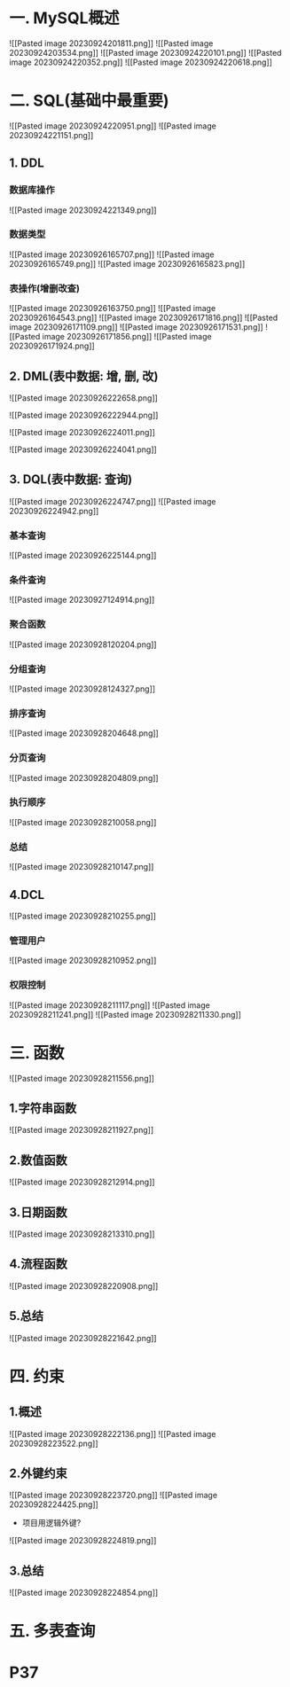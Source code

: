 # 一. MySQL概述
![[Pasted image 20230924201811.png]]
![[Pasted image 20230924203534.png]]
![[Pasted image 20230924220101.png]]
![[Pasted image 20230924220352.png]]
![[Pasted image 20230924220618.png]]

# 二. SQL(基础中最重要)

![[Pasted image 20230924220951.png]]
![[Pasted image 20230924221151.png]]
## 1. DDL
### 数据库操作
![[Pasted image 20230924221349.png]]

### 数据类型
![[Pasted image 20230926165707.png]]
![[Pasted image 20230926165749.png]]
![[Pasted image 20230926165823.png]]
### 表操作(增删改查)
![[Pasted image 20230926163750.png]]
![[Pasted image 20230926164543.png]]
![[Pasted image 20230926171816.png]]
![[Pasted image 20230926171109.png]]
![[Pasted image 20230926171531.png]]
![[Pasted image 20230926171856.png]]
![[Pasted image 20230926171924.png]]
## 2. DML(表中数据: 增, 删, 改)
![[Pasted image 20230926222658.png]]

![[Pasted image 20230926222944.png]]

![[Pasted image 20230926224011.png]]

![[Pasted image 20230926224041.png]]

## 3. DQL(表中数据: 查询)
![[Pasted image 20230926224747.png]]
![[Pasted image 20230926224942.png]]
### 基本查询
![[Pasted image 20230926225144.png]]
### 条件查询
![[Pasted image 20230927124914.png]]
### 聚合函数
 ![[Pasted image 20230928120204.png]]
### 分组查询
![[Pasted image 20230928124327.png]]
### 排序查询
![[Pasted image 20230928204648.png]]
### 分页查询
![[Pasted image 20230928204809.png]]
### 执行顺序
![[Pasted image 20230928210058.png]]
### 总结
![[Pasted image 20230928210147.png]]

## 4.DCL
![[Pasted image 20230928210255.png]]
### 管理用户
![[Pasted image 20230928210952.png]]
### 权限控制
![[Pasted image 20230928211117.png]]
![[Pasted image 20230928211241.png]]
![[Pasted image 20230928211330.png]]

# 三. 函数
![[Pasted image 20230928211556.png]]

## 1.字符串函数
![[Pasted image 20230928211927.png]] 
## 2.数值函数
![[Pasted image 20230928212914.png]]
## 3.日期函数
![[Pasted image 20230928213310.png]]
## 4.流程函数
![[Pasted image 20230928220908.png]]

## 5.总结
![[Pasted image 20230928221642.png]]

# 四. 约束
## 1.概述
![[Pasted image 20230928222136.png]] 
![[Pasted image 20230928223522.png]]
## 2.外键约束
![[Pasted image 20230928223720.png]]
![[Pasted image 20230928224425.png]]
- 项目用逻辑外键?

![[Pasted image 20230928224819.png]]
## 3.总结
![[Pasted image 20230928224854.png]]

# 五. 多表查询
# P37
